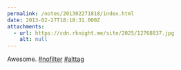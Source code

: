 ```yaml
---
permalink: /notes/201302271818/index.html
date: 2013-02-27T18:18:31.000Z
attachments:
  - url: https://cdn.rknight.me/site/2025/12768837.jpg
    alt: null
---
```


Awesome. <a href="https://pixelfed.social/discover/tags/nofilter?src=hash" title="#nofilter" class="u-url hashtag" rel="external nofollow noopener">#nofilter</a> <a href="https://pixelfed.social/discover/tags/alttag?src=hash" title="#alttag" class="u-url hashtag" rel="external nofollow noopener">#alttag</a>
